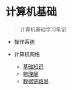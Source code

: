 # 计算机基础


> 计算机基础学习笔记

- 操作系统


- 计算机网络
  - [基础知识](计算机基础/计算机网络/基础知识.md)
  - [物理层](计算机基础/计算机网络/物理层.md)
  - [数据链路层](计算机基础/计算机网络/数据链路层.md) 

